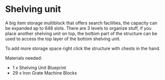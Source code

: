 # Shelving unit

A big item storage multiblock that offers search facilities, the capacity can be expanded ap to 648 slots.
There are 3 levels to organize stuff, if you place another shelving unit on top,
the bottom part of the structure can be used to access the top layer of the bottom shelving unit.

To add more storage space right click the structure with chests in the hand.

Materials needed:
- 1  x Shelving Unit Blueprint
- 29 x Iron Grate Machine Blocks